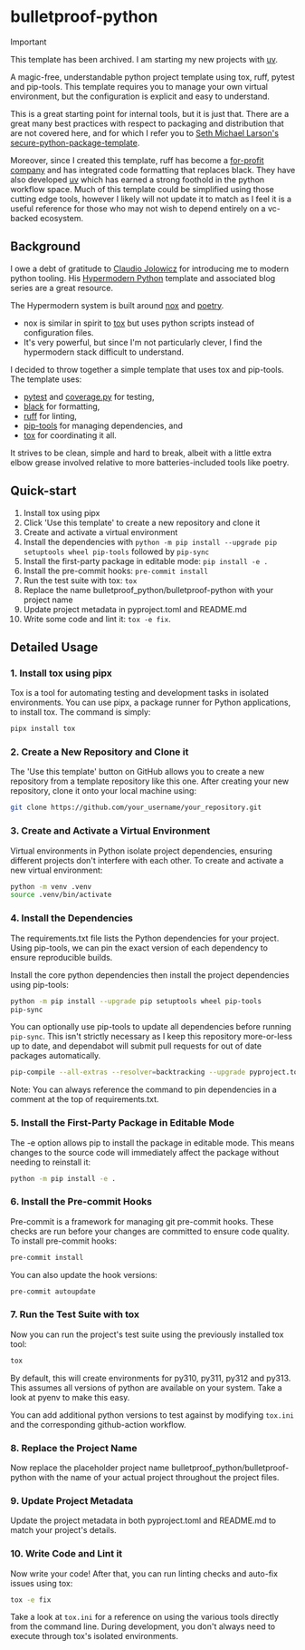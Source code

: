# bulletproof-python

> [!IMPORTANT]  
> This template has been archived. I am starting my new projects with [uv](https://docs.astral.sh/uv/).

A magic-free, understandable python project template using tox, ruff, pytest and
pip-tools. This template requires you to manage your own virtual environment,
but the configuration is explicit and easy to understand.

This is a great starting point for internal tools, but it is just that. There
are a great many best practices with respect to packaging and distribution that
are not covered here, and for which I refer you to
[Seth Michael Larson's secure-python-package-template](https://github.com/sethmlarson/secure-python-package-template).

Moreover, since I created this template, ruff has become a
[for-profit company](https://astral.sh) and has integrated code formatting that
replaces black. They have also developed [uv](https://docs.astral.sh/uv/) which
has earned a strong foothold in the python workflow space. Much of this template
could be simplified using those cutting edge tools, however I likely will not
update it to match as I feel it is a useful reference for those who may not wish
to depend entirely on a vc-backed ecosystem.

## Background

I owe a debt of gratitude to [Claudio Jolowicz](https://github.com/cjolowicz/)
for introducing me to modern python tooling. His
[Hypermodern Python](https://github.com/cjolowicz/cookiecutter-hypermodern-python)
template and associated blog series are a great resource.

The Hypermodern system is built around [nox](https://nox.thea.codes/en/stable/)
and [poetry](https://python-poetry.org).

- nox is similar in spirit to [tox](https://tox.wiki/en/latest/) but uses python
  scripts instead of configuration files.
- It's very powerful, but since I'm not particularly clever, I find the
  hypermodern stack difficult to understand.

I decided to throw together a simple template that uses tox and pip-tools. The
template uses:

- [pytest](https://docs.pytest.org/en/7.2.x/) and
  [coverage.py](https://coverage.readthedocs.io/en/latest/) for testing,
- [black](https://black.readthedocs.io/en/stable/) for formatting,
- [ruff](https://github.com/charliermarsh/ruff) for linting,
- [pip-tools](https://github.com/jazzband/pip-tools) for managing dependencies,
  and
- [tox](https://tox.wiki/en/latest/) for coordinating it all.

It strives to be clean, simple and hard to break, albeit with a little extra
elbow grease involved relative to more batteries-included tools like poetry.

## Quick-start

1. Install tox using pipx
1. Click 'Use this template' to create a new repository and clone it
1. Create and activate a virtual environment
1. Install the dependencies with
   `python -m pip install --upgrade pip setuptools wheel pip-tools` followed by
   `pip-sync`
1. Install the first-party package in editable mode: `pip install -e .`
1. Install the pre-commit hooks: `pre-commit install`
1. Run the test suite with tox: `tox`
1. Replace the name bulletproof_python/bulletproof-python with your project name
1. Update project metadata in pyproject.toml and README.md
1. Write some code and lint it: `tox -e fix`.

## Detailed Usage

### 1. Install tox using pipx

Tox is a tool for automating testing and development tasks in isolated
environments. You can use pipx, a package runner for Python applications, to
install tox. The command is simply:

```bash
pipx install tox
```

### 2. Create a New Repository and Clone it

The 'Use this template' button on GitHub allows you to create a new repository
from a template repository like this one. After creating your new repository,
clone it onto your local machine using:

```bash
git clone https://github.com/your_username/your_repository.git
```

### 3. Create and Activate a Virtual Environment

Virtual environments in Python isolate project dependencies, ensuring different
projects don't interfere with each other. To create and activate a new virtual
environment:

```bash
python -m venv .venv
source .venv/bin/activate
```

### 4. Install the Dependencies

The requirements.txt file lists the Python dependencies for your project. Using
pip-tools, we can pin the exact version of each dependency to ensure
reproducible builds.

Install the core python dependencies then install the project dependencies using
pip-tools:

```bash
python -m pip install --upgrade pip setuptools wheel pip-tools
pip-sync
```

You can optionally use pip-tools to update all dependencies before running
`pip-sync`. This isn't strictly necessary as I keep this repository more-or-less
up to date, and dependabot will submit pull requests for out of date packages
automatically.

```bash
pip-compile --all-extras --resolver=backtracking --upgrade pyproject.toml
```

Note: You can always reference the command to pin dependencies in a comment at
the top of requirements.txt.

### 5. Install the First-Party Package in Editable Mode

The -e option allows pip to install the package in editable mode. This means
changes to the source code will immediately affect the package without needing
to reinstall it:

```bash
python -m pip install -e .
```

### 6. Install the Pre-commit Hooks

Pre-commit is a framework for managing git pre-commit hooks. These checks are
run before your changes are committed to ensure code quality. To install
pre-commit hooks:

```bash
pre-commit install
```

You can also update the hook versions:

```bash
pre-commit autoupdate
```

### 7. Run the Test Suite with tox

Now you can run the project's test suite using the previously installed tox
tool:

```bash
tox
```

By default, this will create environments for py310, py311, py312 and py313.
This assumes all versions of python are available on your system. Take a look at
pyenv to make this easy.

You can add additional python versions to test against by modifying `tox.ini`
and the corresponding github-action workflow.

### 8. Replace the Project Name

Now replace the placeholder project name bulletproof_python/bulletproof-python
with the name of your actual project throughout the project files.

### 9. Update Project Metadata

Update the project metadata in both pyproject.toml and README.md to match your
project's details.

### 10. Write Code and Lint it

Now write your code! After that, you can run linting checks and auto-fix issues
using tox:

```bash
tox -e fix
```

Take a look at `tox.ini` for a reference on using the various tools directly
from the command line. During development, you don't always need to execute
through tox's isolated environments.
